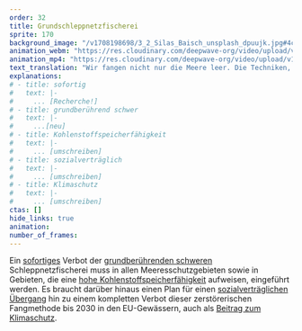```yaml
---
order: 32
title: Grundschleppnetzfischerei
sprite: 170
background_image: "/v1708198698/3_2_Silas_Baisch_unsplash_dpuujk.jpg#4cd4ff"
animation_webm: "https://res.cloudinary.com/deepwave-org/video/upload/v1721820995/mo32_bqhcpe.webm"
animation_mp4: "https://res.cloudinary.com/deepwave-org/video/upload/v1721820857/mo32_psk3tm.mp4"
text_translation: "Wir fangen nicht nur die Meere leer. Die Techniken, mit denen wir fischen, ruinieren auch noch nebenbei den Planeten."
explanations:
# - title: sofortig
#   text: |-
#     ... [Recherche!]
# - title: grundberührend schwer
#   text: |-
#     ...[neu]
# - title: Kohlenstoffspeicherfähigkeit
#   text: |-
#     ... [umschreiben]
# - title: sozialverträglich
#   text: |-
#     ... [umschreiben]
# - title: Klimaschutz
#   text: |-
#     ... [umschreiben]
ctas: []
hide_links: true
animation:
number_of_frames:
---
```


Ein [sofortiges](# "sofortig") Verbot der [grundberührenden schweren](# "grundberührend schwer") Schleppnetzfischerei muss in allen Meeresschutzgebieten sowie in Gebieten, die eine [hohe Kohlenstoffspeicherfähigkeit](# "Kohlenstoffspeicherfähigkeit") aufweisen, eingeführt werden. Es braucht darüber hinaus einen Plan für einen [sozialverträglichen Übergang](# "sozialverträglich") hin zu einem kompletten Verbot dieser zerstörerischen Fangmethode bis 2030 in den EU-Gewässern, auch als [Beitrag zum Klimaschutz](# "Klimaschutz").
